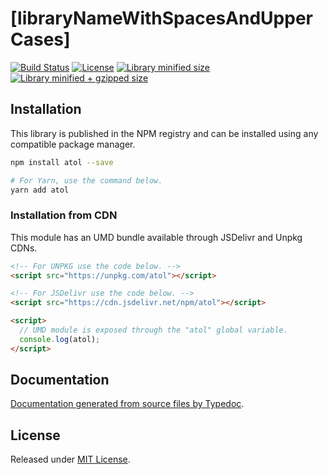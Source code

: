 # [libraryNameWithSpacesAndUpperCases]

[![Build Status](https://travis-ci.org/Bedunkevich/atol.svg?branch=master)](https://travis-ci.org/Bedunkevich/atol)
[![License](https://badgen.net/github/license/Bedunkevich/atol)](./LICENSE)
[![Library minified size](https://badgen.net/bundlephobia/min/atol)](https://bundlephobia.com/result?p=atol)
[![Library minified + gzipped size](https://badgen.net/bundlephobia/minzip/atol)](https://bundlephobia.com/result?p=atol)

## Installation

This library is published in the NPM registry and can be installed using any compatible package manager.

```sh
npm install atol --save

# For Yarn, use the command below.
yarn add atol
```

### Installation from CDN

This module has an UMD bundle available through JSDelivr and Unpkg CDNs.

```html
<!-- For UNPKG use the code below. -->
<script src="https://unpkg.com/atol"></script>

<!-- For JSDelivr use the code below. -->
<script src="https://cdn.jsdelivr.net/npm/atol"></script>

<script>
  // UMD module is exposed through the "atol" global variable.
  console.log(atol);
</script>
```

## Documentation

[Documentation generated from source files by Typedoc](./docs/README.md).

## License

Released under [MIT License](./LICENSE).
